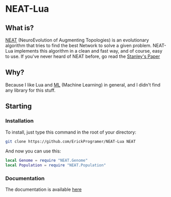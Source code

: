 # NEAT-Lua
## What is?
[NEAT](https://en.wikipedia.org/wiki/Neuroevolution_of_augmenting_topologies) (NeuroEvolution of Augmenting Topologies) is an evolutionary algorithm that tries to find the best Network to solve a given problem. NEAT-Lua implements this algorithm in a clean and fast way, and of course, easy to use. If you've never heard of NEAT before, go read the [Stanley's Paper](https://nn.cs.utexas.edu/downloads/papers/stanley.ec02.pdf)

## Why?
Because I like Lua and [ML](https://en.wikipedia.org/wiki/Machine_learning) (Machine Learning) in general, and I didn't find any library for this stuff.

## Starting
### Installation
To install, just type this command in the root of your directory:
```bash
git clone https://github.com/ErickProgramer/NEAT-Lua NEAT
```
And now you can use this:
```lua
local Genome = require "NEAT.Genome"
local Population = require "NEAT.Population"
```

### Documentation
The documentation is available [here](https://erickprogramer.github.io/NEAT-Lua)

